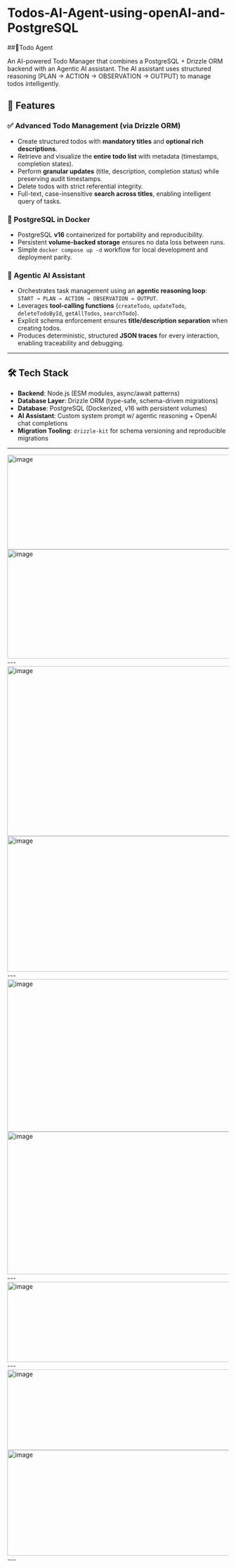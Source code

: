 # Todos-AI-Agent-using-openAI-and-PostgreSQL

##📝Todo Agent

An AI-powered Todo Manager that combines a PostgreSQL + Drizzle ORM backend with an Agentic AI assistant.
The AI assistant uses structured reasoning (PLAN → ACTION → OBSERVATION → OUTPUT) to manage todos intelligently.

## 🚀 Features

### ✅ Advanced Todo Management (via Drizzle ORM)
- Create structured todos with **mandatory titles** and **optional rich descriptions**.  
- Retrieve and visualize the **entire todo list** with metadata (timestamps, completion states).  
- Perform **granular updates** (title, description, completion status) while preserving audit timestamps.  
- Delete todos with strict referential integrity.  
- Full-text, case-insensitive **search across titles**, enabling intelligent query of tasks.

### 🐘 PostgreSQL in Docker
- PostgreSQL **v16** containerized for portability and reproducibility.  
- Persistent **volume-backed storage** ensures no data loss between runs.  
- Simple `docker compose up -d` workflow for local development and deployment parity.

### 🤖 Agentic AI Assistant
- Orchestrates task management using an **agentic reasoning loop**:  
  `START → PLAN → ACTION → OBSERVATION → OUTPUT`.  
- Leverages **tool-calling functions** (`createTodo`, `updateTodo`, `deleteTodoById`, `getAllTodos`, `searchTodo`).  
- Explicit schema enforcement ensures **title/description separation** when creating todos.  
- Produces deterministic, structured **JSON traces** for every interaction, enabling traceability and debugging.

---

## 🛠️ Tech Stack

- **Backend**: Node.js (ESM modules, async/await patterns)  
- **Database Layer**: Drizzle ORM (type-safe, schema-driven migrations)  
- **Database**: PostgreSQL (Dockerized, v16 with persistent volumes)  
- **AI Assistant**: Custom system prompt w/ agentic reasoning + OpenAI chat completions  
- **Migration Tooling**: `drizzle-kit` for schema versioning and reproducible migrations  

---


<img width="2349" height="215" alt="image" src="https://github.com/user-attachments/assets/535016b0-5306-406a-91eb-d1bc5ce6d892" />
<img width="2347" height="248" alt="image" src="https://github.com/user-attachments/assets/83017db1-1708-4184-b3f0-fbddb84e7802" />
---
<img width="2340" height="386" alt="image" src="https://github.com/user-attachments/assets/7a32d87b-13aa-4deb-9b1a-06706c42ca22" />
<img width="2347" height="308" alt="image" src="https://github.com/user-attachments/assets/e580e349-bcd5-4f2b-9547-62a55cd6de74" />
---
<img width="2331" height="346" alt="image" src="https://github.com/user-attachments/assets/b454c67e-12a8-474d-b500-3c240bb26a5c" />
<img width="2350" height="324" alt="image" src="https://github.com/user-attachments/assets/10067f08-df7e-4f6f-8d2e-8bb3ea507252" />
---
<img width="2334" height="182" alt="image" src="https://github.com/user-attachments/assets/9d17ed69-5f91-468d-b32b-e914c549221c" />
---
<img width="2326" height="183" alt="image" src="https://github.com/user-attachments/assets/2a378cfd-75b2-4b06-ab40-e9c8b1a6a5ae" />
<img width="2345" height="240" alt="image" src="https://github.com/user-attachments/assets/444ff342-2615-4152-8382-2064cf95a0b6" />
---





